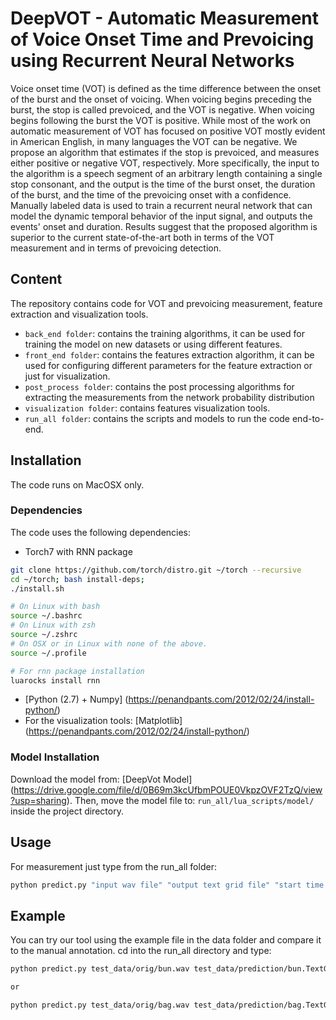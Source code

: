 # DeepVOT - Automatic Measurement of Voice Onset Time and Prevoicing using Recurrent Neural Networks
Voice onset time (VOT) is defined as the time difference between the onset of the burst and the onset of voicing. 
When voicing begins preceding the burst, the stop is called prevoiced, and the VOT is negative. 
When voicing begins following the burst the VOT is positive. 
While most of the work on automatic measurement of VOT has focused on positive VOT mostly evident in American English, in many languages the VOT can be negative. 
We propose an algorithm that estimates if the stop is prevoiced, and measures either positive or negative VOT, respectively.  More specifically, the input to the algorithm is a speech segment of an arbitrary length containing a single stop consonant, and the output is the time of the burst onset, the duration of the burst, and the time of the prevoicing onset with a confidence. Manually labeled data is used to train a recurrent neural network that can model the dynamic temporal behavior of the input signal, and outputs the events' onset and duration. Results suggest that the proposed algorithm is superior to the current state-of-the-art both in terms of the VOT measurement and in terms of prevoicing detection.

## Content
The repository contains code for VOT and prevoicing measurement, feature extraction and visualization tools.
 - `back_end folder`: contains the training algorithms, it can be used for training the model on new datasets or using different features.
 - `front_end folder`: contains the features extraction algorithm, it can be used for configuring different parameters for the feature extraction or just for visualization.
 - `post_process folder`: contains the post processing algorithms for extracting the measurements from the network probability distribution
 - `visualization folder`: contains features visualization tools.
 - `run_all folder`: contains the scripts and models to run the code end-to-end.

## Installation
The code runs on MacOSX only.
### Dependencies
The code uses the following dependencies:
 - Torch7 with RNN package
```bash
git clone https://github.com/torch/distro.git ~/torch --recursive
cd ~/torch; bash install-deps;
./install.sh 

# On Linux with bash
source ~/.bashrc
# On Linux with zsh
source ~/.zshrc
# On OSX or in Linux with none of the above.
source ~/.profile

# For rnn package installation
luarocks install rnn
```
 - [Python (2.7) + Numpy] (https://penandpants.com/2012/02/24/install-python/)
 - For the visualization tools: [Matplotlib] (https://penandpants.com/2012/02/24/install-python/)
 
### Model Installation
Download the model from: [DeepVot Model] (https://drive.google.com/file/d/0B69m3kcUfbmPOUE0VkpzOVF2TzQ/view?usp=sharing). Then, move the model file to: `run_all/lua_scripts/model/` inside the project directory.

## Usage
For measurement just type from the run\_all folder: 
```bash
python predict.py "input wav file" "output text grid file" "start time to search" "end time to search"
```

## Example
You can try our tool using the example file in the data folder and compare it to the manual annotation.
cd into the run\_all directory and type:
```bash
python predict.py test_data/orig/bun.wav test_data/prediction/bun.TextGrid 0.0 0.2

or

python predict.py test_data/orig/bag.wav test_data/prediction/bag.TextGrid 0.56 0.65
```
